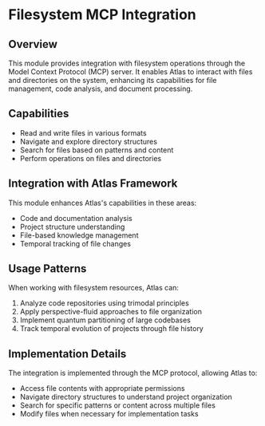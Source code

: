 # Filesystem MCP Integration

## Overview

This module provides integration with filesystem operations through the Model Context Protocol (MCP) server. It enables Atlas to interact with files and directories on the system, enhancing its capabilities for file management, code analysis, and document processing.

## Capabilities

- Read and write files in various formats
- Navigate and explore directory structures
- Search for files based on patterns and content
- Perform operations on files and directories

## Integration with Atlas Framework

This module enhances Atlas's capabilities in these areas:
- Code and documentation analysis
- Project structure understanding
- File-based knowledge management
- Temporal tracking of file changes

## Usage Patterns

When working with filesystem resources, Atlas can:
1. Analyze code repositories using trimodal principles
2. Apply perspective-fluid approaches to file organization
3. Implement quantum partitioning of large codebases
4. Track temporal evolution of projects through file history

## Implementation Details

The integration is implemented through the MCP protocol, allowing Atlas to:
- Access file contents with appropriate permissions
- Navigate directory structures to understand project organization
- Search for specific patterns or content across multiple files
- Modify files when necessary for implementation tasks
